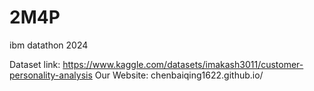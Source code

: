 # 2M4P
ibm datathon 2024

Dataset link: https://www.kaggle.com/datasets/imakash3011/customer-personality-analysis
Our Website: chenbaiqing1622.github.io/
